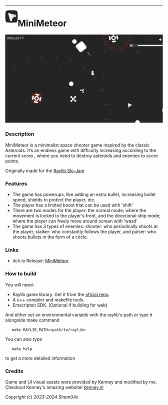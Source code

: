 -----------------------------------

<a href="url"><img src="resources/ui/icon.png" align="left"  height="40" width="40" ></a>
# MiniMeteor
![MiniMeteor](screenshots/bullets.png)

### Description

MiniMeteor is a minimalist space shooter game inspired by the classic Asteroids. It’s an endless game with difficulty increasing according to the current score , where you need to destroy asteroids and enemies to score points. 

Originally made for the [Raylib Slo-Jam](https://itch.io/jam/raylib-slo-jam)

### Features

 - The game has powerups, like adding an extra bullet, increasing bullet speed, shields to protect the player, etc.
 - The player has a limited boost that can be used with 'shift'
 - There are two modes for the player: the normal mode; where the movement is locked to the player's front, and the directional ship mode; where the player can freely move around screen with 'wasd'
 - The game has 3 types of enemies: shooter: who periodically shoots at the player, stalker: who constantly follows the player, and pulser: who shoots bullets in the form of a circle.

### Links

 - itch.io Release: [MiniMeteor](https://sham04.itch.io/minimeteor)

### How to build
 You will need:
 - Raylib game library. Get it from the [oficial repo](https://github.com/raysan5/raylib/).
 - A c++ compiler and makefile tools.
 - Emscripten SDK. (Optional if building for web)

 And either set an environmental variable with the raylib's path or type it alongside make command
 ```console
    make RAYLIB_PATH=<path/to/raylib>
 ```

You can also type
```console
   make help
```
to get a more detailed information


### Credits
Game and UI visual assets were provided by Kenney and modified by me. Checkout Kenney's amazing website! [kenney.nl](https://kenney.nl)


*Copyright (c) 2023-2024 Sham04s*
